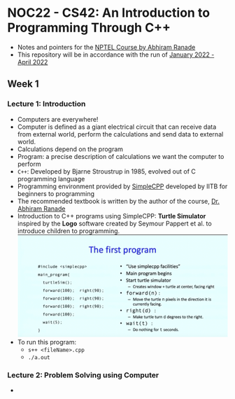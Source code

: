 # NOC22 - CS42: An Introduction to Programming Through C++

- Notes and pointers for the [NPTEL Course by Abhiram Ranade](https://nptel.ac.in/courses/106/101/106101208/)
- This repository will be in accordance with the run of [January 2022 - April 2022](https://onlinecourses.nptel.ac.in/noc22_cs42/preview)

## Week 1

### Lecture 1: Introduction

- Computers are everywhere!
- Computer is defined as a giant electrical circuit that can receive data from external world, perform the calculations and send data to external world.
- Calculations depend on the program
- Program: a precise description of calculations we want the computer to perform
- `C++`: Developed by Bjarne Stroustrup in 1985, evolved out of C programming language
- Programming environment provided by [SimpleCPP](https://www.cse.iitb.ac.in/~ranade/simplecpp/) developed by IITB for beginners to programming
- The recommended textbook is written by the author of the course, [Dr. Abhiram Ranade](https://www.cse.iitb.ac.in/~ranade/book.html)
- Introduction to C++ programs using SimpleCPP: **Turtle Simulator** inspired by the **Logo** software created by Seymour Pappert et al. to introduce children to programming.
  ![First Program](/Documentation/Week-01/01.png)
- To run this program:
  - `s++ <fileName>.cpp`
  - `./a.out`

### Lecture 2: Problem Solving using Computer

-
